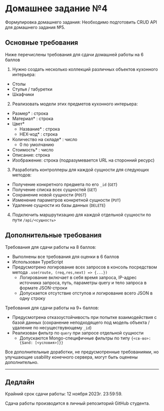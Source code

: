 # Домашнее задание №4

Формулировка домашнего задания: Необходимо подготовить CRUD API для домашнего задания №5.

## Основные требования

Ниже перечислены требования для сдачи домашней работы на 6 баллов

1. Нужно создать несколько коллекций различных объектов кухонного интерьера:

- Столы
- Стулья / табуретки
- Шкафчики

2. Реализовать модели этих предметов кухонного интерьера:

- Размер&ast; : строка
- Материал&ast; : строка
- Цвет&ast;
  - Название&ast; : строка
  - HEX-код&ast; : строка
- Количество на складе&ast; : число
  - 0 по умолчанию
- Стоимость&ast; : число
- Описание: строка
- Изображение: строка (подразумевается URL на сторонний ресурс)

3. Разработать контроллеры для каждой сущности для следующих методов:

- Получение конкретного предмета по его `_id` (`GET`)
- Получение списка всех сущностей (`GET`)
- Сохранение новой сущности (`POST`)
- Изменение параметров конкретной сущности (`PUT`)
- Удаление сущности из базы данных (`DELETE`)

4. Подключить маршрутизацию для каждой отдельной сущности по пути `/api/<сущность>`

## Дополнительные требования

Требования для сдачи работы на 8 баллов:

- Выполнены все требования для оценки в 6 баллов
- Использован TypeScript
- Предусмотрено логирование всех запросов в консоль посредством метода `.use(route, (req,res,next) => {...})`
  - Логирование включает в себя время запроса, IP-адрес источника запроса, путь, параметры query и тело запроса в формате JSON-строки
  - Допускается отсутствие отступов и логирование всего JSON в одну строку

Требования для сдачи работы на 9+ баллов:

- Предусмотрена отказоустойчивость при попытке взаимодействия с базой данных (сохранение неподходящего под модель объекта / удаление по несуществувющему `_id`)
- Реализован фильтр по `query` при запросе отдельной сущности
  - Допускаются Mongo-специфичные фильтры по типу `{<св-во>: {$and: [<условия>]}}`


Все дополнительные доработки, не предусмотренные требованиями, но улучшающие usability конечного сервера, могут быть оценены дополнительно.
___

## Дедлайн

Крайний срок сдачи работы: 12 ноября 2023г. 23:59:59.

Сдача работы производится в личный репозиторий GitHub студента.
